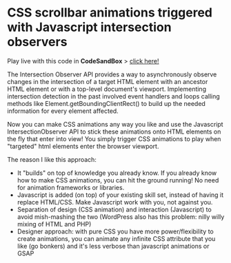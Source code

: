 # CSS scrollbar animations triggered with Javascript intersection observers

Play live with this code in **CodeSandBox** > [click here!](https://codesandbox.io/embed/github/davidvandenbor/css-animation-triggered-with-intersection-observers/tree/master/?fontsize=14&hidenavigation=1&theme=dark&view=preview)

The Intersection Observer API provides a way to asynchronously observe changes in the intersection of a target HTML element with an ancestor HTML element or with a top-level document's viewport. Implementing intersection detection in the past involved event handlers and loops calling methods like Element.getBoundingClientRect() to build up the needed information for every element affected.

 Now you can make CSS animations any way you like and use the Javascript IntersectionObserver API to stick these animations onto HTML elements  on the fly  that enter into view! You simply trigger CSS animations to play when "targeted" html elements enter the browser viewport.

The reason I like this approach:

* It "builds" on top of knowledge you already know. If you already know how to make CSS animations, you can hit the ground running! No need for animation frameworks or libraries.
* Javascript is added (on top) of your existing skill set, instead of having it replace HTML/CSS. Make Javascript work with you, not against you.
* Separation of design (CSS animation) and interaction (Javascript) to avoid mish-mashing the two (WordPress also has this problem: nilly willy mixing of HTML and PHP)
* Designer approach: with pure CSS you have more power/flexibility to create animations, you can animate any infinite CSS attribute that you like (go bonkers) and it's less verbose than javascript animations or GSAP


